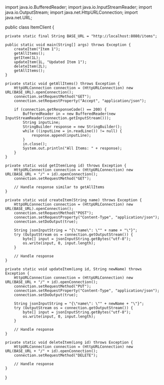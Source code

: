 import java.io.BufferedReader;
import java.io.InputStreamReader;
import java.io.OutputStream;
import java.net.HttpURLConnection;
import java.net.URL;

public class ItemClient {

    private static final String BASE_URL = "http://localhost:8080/items";

    public static void main(String[] args) throws Exception {
        createItem("Item 1");
        getAllItems();
        getItem(1L);
        updateItem(1L, "Updated Item 1");
        deleteItem(2L);
        getAllItems();
    }

    private static void getAllItems() throws Exception {
        HttpURLConnection connection = (HttpURLConnection) new URL(BASE_URL).openConnection();
        connection.setRequestMethod("GET");
        connection.setRequestProperty("Accept", "application/json");
        
        if (connection.getResponseCode() == 200) {
            BufferedReader in = new BufferedReader(new InputStreamReader(connection.getInputStream()));
            String inputLine;
            StringBuilder response = new StringBuilder();
            while ((inputLine = in.readLine()) != null) {
                response.append(inputLine);
            }
            in.close();
            System.out.println("All Items: " + response);
        }
    }

    private static void getItem(Long id) throws Exception {
        HttpURLConnection connection = (HttpURLConnection) new URL(BASE_URL + "/" + id).openConnection();
        connection.setRequestMethod("GET");
        
        // Handle response similar to getAllItems
    }

    private static void createItem(String name) throws Exception {
        HttpURLConnection connection = (HttpURLConnection) new URL(BASE_URL).openConnection();
        connection.setRequestMethod("POST");
        connection.setRequestProperty("Content-Type", "application/json");
        connection.setDoOutput(true);

        String jsonInputString = "{\"name\": \"" + name + "\"}";
        try (OutputStream os = connection.getOutputStream()) {
            byte[] input = jsonInputString.getBytes("utf-8");
            os.write(input, 0, input.length);
        }

        // Handle response
    }

    private static void updateItem(Long id, String newName) throws Exception {
        HttpURLConnection connection = (HttpURLConnection) new URL(BASE_URL + "/" + id).openConnection();
        connection.setRequestMethod("PUT");
        connection.setRequestProperty("Content-Type", "application/json");
        connection.setDoOutput(true);

        String jsonInputString = "{\"name\": \"" + newName + "\"}";
        try (OutputStream os = connection.getOutputStream()) {
            byte[] input = jsonInputString.getBytes("utf-8");
            os.write(input, 0, input.length);
        }

        // Handle response
    }

    private static void deleteItem(Long id) throws Exception {
        HttpURLConnection connection = (HttpURLConnection) new URL(BASE_URL + "/" + id).openConnection();
        connection.setRequestMethod("DELETE");
        
        // Handle response
    }
}
